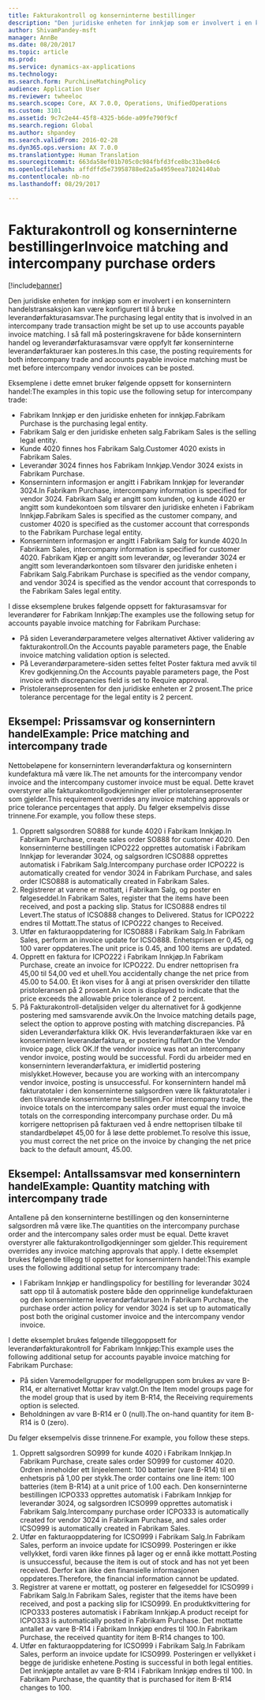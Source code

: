 ```yaml
---
title: Fakturakontroll og konserninterne bestillinger
description: "Den juridiske enheten for innkjøp som er involvert i en konsernintern handelstransaksjon kan være konfigurert til å bruke leverandørfakturasamsvar. I så fall må posteringskravene for både konsernintern handel og leverandørfakturasamsvar være oppfylt før konserninterne leverandørfakturaer kan posteres."
author: ShivamPandey-msft
manager: AnnBe
ms.date: 08/20/2017
ms.topic: article
ms.prod: 
ms.service: dynamics-ax-applications
ms.technology: 
ms.search.form: PurchLineMatchingPolicy
audience: Application User
ms.reviewer: twheeloc
ms.search.scope: Core, AX 7.0.0, Operations, UnifiedOperations
ms.custom: 3101
ms.assetid: 9c7c2e44-45f8-4325-b6de-a09fe790f9cf
ms.search.region: Global
ms.author: shpandey
ms.search.validFrom: 2016-02-28
ms.dyn365.ops.version: AX 7.0.0
ms.translationtype: Human Translation
ms.sourcegitcommit: 663da58ef01b705c0c984fbfd3fce8bc31be04c6
ms.openlocfilehash: affdffd5e73958788ed2a5a4959eea71024140ab
ms.contentlocale: nb-no
ms.lasthandoff: 08/29/2017

---
```


# <a name="invoice-matching-and-intercompany-purchase-orders"></a><span data-ttu-id="a9b34-104">Fakturakontroll og konserninterne bestillinger</span><span class="sxs-lookup"><span data-stu-id="a9b34-104">Invoice matching and intercompany purchase orders</span></span>

[!include[banner](../includes/banner.md)]


<span data-ttu-id="a9b34-105">Den juridiske enheten for innkjøp som er involvert i en konsernintern handelstransaksjon kan være konfigurert til å bruke leverandørfakturasamsvar.</span><span class="sxs-lookup"><span data-stu-id="a9b34-105">The purchasing legal entity that is involved in an intercompany trade transaction might be set up to use accounts payable invoice matching.</span></span> <span data-ttu-id="a9b34-106">I så fall må posteringskravene for både konsernintern handel og leverandørfakturasamsvar være oppfylt før konserninterne leverandørfakturaer kan posteres.</span><span class="sxs-lookup"><span data-stu-id="a9b34-106">In this case, the posting requirements for both intercompany trade and accounts payable invoice matching must be met before intercompany vendor invoices can be posted.</span></span>

<span data-ttu-id="a9b34-107">Eksemplene i dette emnet bruker følgende oppsett for konsernintern handel:</span><span class="sxs-lookup"><span data-stu-id="a9b34-107">The examples in this topic use the following setup for intercompany trade:</span></span>
-   <span data-ttu-id="a9b34-108">Fabrikam Innkjøp er den juridiske enheten for innkjøp.</span><span class="sxs-lookup"><span data-stu-id="a9b34-108">Fabrikam Purchase is the purchasing legal entity.</span></span>
-   <span data-ttu-id="a9b34-109">Fabrikam Salg er den juridiske enheten salg.</span><span class="sxs-lookup"><span data-stu-id="a9b34-109">Fabrikam Sales is the selling legal entity.</span></span>
-   <span data-ttu-id="a9b34-110">Kunde 4020 finnes hos Fabrikam Salg.</span><span class="sxs-lookup"><span data-stu-id="a9b34-110">Customer 4020 exists in Fabrikam Sales.</span></span>
-   <span data-ttu-id="a9b34-111">Leverandør 3024 finnes hos Fabrikam Innkjøp.</span><span class="sxs-lookup"><span data-stu-id="a9b34-111">Vendor 3024 exists in Fabrikam Purchase.</span></span>
-   <span data-ttu-id="a9b34-112">Konsernintern informasjon er angitt i Fabrikam Innkjøp for leverandør 3024.</span><span class="sxs-lookup"><span data-stu-id="a9b34-112">In Fabrikam Purchase, intercompany information is specified for vendor 3024.</span></span> <span data-ttu-id="a9b34-113">Fabrikam Salg er angitt som kunden, og kunde 4020 er angitt som kundekontoen som tilsvarer den juridiske enheten i Fabrikam Innkjøp.</span><span class="sxs-lookup"><span data-stu-id="a9b34-113">Fabrikam Sales is specified as the customer company, and customer 4020 is specified as the customer account that corresponds to the Fabrikam Purchase legal entity.</span></span>
-   <span data-ttu-id="a9b34-114">Konsernintern informasjon er angitt i Fabrikam Salg for kunde 4020.</span><span class="sxs-lookup"><span data-stu-id="a9b34-114">In Fabrikam Sales, intercompany information is specified for customer 4020.</span></span> <span data-ttu-id="a9b34-115">Fabrikam Kjøp er angitt som leverandør, og leverandør 3024 er angitt som leverandørkontoen som tilsvarer den juridiske enheten i Fabrikam Salg.</span><span class="sxs-lookup"><span data-stu-id="a9b34-115">Fabrikam Purchase is specified as the vendor company, and vendor 3024 is specified as the vendor account that corresponds to the Fabrikam Sales legal entity.</span></span>

<span data-ttu-id="a9b34-116">I disse eksemplene brukes følgende oppsett for fakturasamsvar for leverandører for Fabrikam Innkjøp:</span><span class="sxs-lookup"><span data-stu-id="a9b34-116">The examples use the following setup for accounts payable invoice matching for Fabrikam Purchase:</span></span>
-   <span data-ttu-id="a9b34-117">På siden Leverandørparametere velges alternativet Aktiver validering av fakturakontroll.</span><span class="sxs-lookup"><span data-stu-id="a9b34-117">On the Accounts payable parameters page, the Enable invoice matching validation option is selected.</span></span>
-   <span data-ttu-id="a9b34-118">På Leverandørparametere-siden settes feltet Poster faktura med avvik til Krev godkjenning.</span><span class="sxs-lookup"><span data-stu-id="a9b34-118">On the Accounts payable parameters page, the Post invoice with discrepancies field is set to Require approval.</span></span>
-   <span data-ttu-id="a9b34-119">Pristoleranseprosenten for den juridiske enheten er 2 prosent.</span><span class="sxs-lookup"><span data-stu-id="a9b34-119">The price tolerance percentage for the legal entity is 2 percent.</span></span>

## <a name="example-price-matching-and-intercompany-trade"></a><span data-ttu-id="a9b34-120"> Eksempel: Prissamsvar og konsernintern handel</span><span class="sxs-lookup"><span data-stu-id="a9b34-120">Example: Price matching and intercompany trade</span></span>
<span data-ttu-id="a9b34-121">Nettobeløpene for konsernintern leverandørfaktura og konsernintern kundefaktura må være lik.</span><span class="sxs-lookup"><span data-stu-id="a9b34-121">The net amounts for the intercompany vendor invoice and the intercompany customer invoice must be equal.</span></span> <span data-ttu-id="a9b34-122">Dette kravet overstyrer alle fakturakontrollgodkjenninger eller pristoleranseprosenter som gjelder.</span><span class="sxs-lookup"><span data-stu-id="a9b34-122">This requirement overrides any invoice matching approvals or price tolerance percentages that apply.</span></span> <span data-ttu-id="a9b34-123">Du følger eksempelvis disse trinnene.</span><span class="sxs-lookup"><span data-stu-id="a9b34-123">For example, you follow these steps.</span></span>
1.  <span data-ttu-id="a9b34-124">Opprett salgsordren SO888 for kunde 4020 i Fabrikam Innkjøp.</span><span class="sxs-lookup"><span data-stu-id="a9b34-124">In Fabrikam Purchase, create sales order SO888 for customer 4020.</span></span> <span data-ttu-id="a9b34-125">Den konserninterne bestillingen ICPO222 opprettes automatisk i Fabrikam Innkjøp for leverandør 3024, og salgsordren ICSO888 opprettes automatisk i Fabrikam Salg.</span><span class="sxs-lookup"><span data-stu-id="a9b34-125">Intercompany purchase order ICPO222 is automatically created for vendor 3024 in Fabrikam Purchase, and sales order ICSO888 is automatically created in Fabrikam Sales.</span></span>
2.  <span data-ttu-id="a9b34-126">Registrerer at varene er mottatt, i Fabrikam Salg, og poster en følgeseddel.</span><span class="sxs-lookup"><span data-stu-id="a9b34-126">In Fabrikam Sales, register that the items have been received, and post a packing slip.</span></span> <span data-ttu-id="a9b34-127">Status for ICSO888 endres til Levert.</span><span class="sxs-lookup"><span data-stu-id="a9b34-127">The status of ICSO888 changes to Delivered.</span></span> <span data-ttu-id="a9b34-128">Status for ICPO222 endres til Mottatt.</span><span class="sxs-lookup"><span data-stu-id="a9b34-128">The status of ICPO222 changes to Received.</span></span>
3.  <span data-ttu-id="a9b34-129">Utfør en fakturaoppdatering for ICSO888 i Fabrikam Salg.</span><span class="sxs-lookup"><span data-stu-id="a9b34-129">In Fabrikam Sales, perform an invoice update for ICSO888.</span></span> <span data-ttu-id="a9b34-130">Enhetsprisen er 0,45, og 100 varer oppdateres.</span><span class="sxs-lookup"><span data-stu-id="a9b34-130">The unit price is 0.45, and 100 items are updated.</span></span>
4.  <span data-ttu-id="a9b34-131">Opprett en faktura for ICPO222 i Fabrikam Innkjøp.</span><span class="sxs-lookup"><span data-stu-id="a9b34-131">In Fabrikam Purchase, create an invoice for ICPO222.</span></span> <span data-ttu-id="a9b34-132">Du endrer nettoprisen fra 45,00 til 54,00 ved et uhell.</span><span class="sxs-lookup"><span data-stu-id="a9b34-132">You accidentally change the net price from 45.00 to 54.00.</span></span> <span data-ttu-id="a9b34-133">Et ikon vises for å angi at prisen overskrider den tillatte pristoleransen på 2 prosent.</span><span class="sxs-lookup"><span data-stu-id="a9b34-133">An icon is displayed to indicate that the price exceeds the allowable price tolerance of 2 percent.</span></span>
5.  <span data-ttu-id="a9b34-134">På Fakturakontroll-detaljsiden velger du alternativet for å godkjenne postering med samsvarende avvik.</span><span class="sxs-lookup"><span data-stu-id="a9b34-134">On the Invoice matching details page, select the option to approve posting with matching discrepancies.</span></span> <span data-ttu-id="a9b34-135">På siden Leverandørfaktura klikk OK. Hvis leverandørfakturaen ikke var en konsernintern leverandørfaktura, er postering fullført.</span><span class="sxs-lookup"><span data-stu-id="a9b34-135">On the Vendor invoice page, click OK.If the vendor invoice was not an intercompany vendor invoice, posting would be successful.</span></span> <span data-ttu-id="a9b34-136">Fordi du arbeider med en konsernintern leverandørfaktura, er imidlertid postering mislykket.</span><span class="sxs-lookup"><span data-stu-id="a9b34-136">However, because you are working with an intercompany vendor invoice, posting is unsuccessful.</span></span> <span data-ttu-id="a9b34-137">For konsernintern handel må fakturatotaler i den konserninterne salgsordren være lik fakturatotaler i den tilsvarende konserninterne bestillingen.</span><span class="sxs-lookup"><span data-stu-id="a9b34-137">For intercompany trade, the invoice totals on the intercompany sales order must equal the invoice totals on the corresponding intercompany purchase order.</span></span> <span data-ttu-id="a9b34-138">Du må korrigere nettoprisen på fakturaen ved å endre nettoprisen tilbake til standardbeløpet 45,00 for å løse dette problemet.</span><span class="sxs-lookup"><span data-stu-id="a9b34-138">To resolve this issue, you must correct the net price on the invoice by changing the net price back to the default amount, 45.00.</span></span>

## <a name="example-quantity-matching-with-intercompany-trade"></a><span data-ttu-id="a9b34-139"> Eksempel: Antallssamsvar med konsernintern handel</span><span class="sxs-lookup"><span data-stu-id="a9b34-139">Example: Quantity matching with intercompany trade</span></span>
<span data-ttu-id="a9b34-140">Antallene på den konserninterne bestillingen og den konserninterne salgsordren må være like.</span><span class="sxs-lookup"><span data-stu-id="a9b34-140">The quantities on the intercompany purchase order and the intercompany sales order must be equal.</span></span> <span data-ttu-id="a9b34-141">Dette kravet overstyrer alle fakturakontrollgodkjenninger som gjelder.</span><span class="sxs-lookup"><span data-stu-id="a9b34-141">This requirement overrides any invoice matching approvals that apply.</span></span> <span data-ttu-id="a9b34-142">I dette eksemplet brukes følgende tillegg til oppsettet for konsernintern handel:</span><span class="sxs-lookup"><span data-stu-id="a9b34-142">This example uses the following additional setup for intercompany trade:</span></span>
-   <span data-ttu-id="a9b34-143">I Fabrikam Innkjøp er handlingspolicy for bestilling for leverandør 3024 satt opp til å automatisk postere både den opprinnelige kundefakturaen og den konserninterne leverandørfakturaen.</span><span class="sxs-lookup"><span data-stu-id="a9b34-143">In Fabrikam Purchase, the purchase order action policy for vendor 3024 is set up to automatically post both the original customer invoice and the intercompany vendor invoice.</span></span>

<span data-ttu-id="a9b34-144">I dette eksemplet brukes følgende tilleggoppsett for leverandørfakturakontroll for Fabrikam Innkjøp:</span><span class="sxs-lookup"><span data-stu-id="a9b34-144">This example uses the following additional setup for accounts payable invoice matching for Fabrikam Purchase:</span></span>
-   <span data-ttu-id="a9b34-145">På siden Varemodellgrupper for modellgruppen som brukes av vare B-R14, er alternativet Mottar krav valgt.</span><span class="sxs-lookup"><span data-stu-id="a9b34-145">On the Item model groups page for the model group that is used by item B-R14, the Receiving requirements option is selected.</span></span>
-   <span data-ttu-id="a9b34-146">Beholdningen av vare B-R14 er 0 (null).</span><span class="sxs-lookup"><span data-stu-id="a9b34-146">The on-hand quantity for item B-R14 is 0 (zero).</span></span>

<span data-ttu-id="a9b34-147">Du følger eksempelvis disse trinnene.</span><span class="sxs-lookup"><span data-stu-id="a9b34-147">For example, you follow these steps.</span></span>
1.  <span data-ttu-id="a9b34-148">Opprett salgsordren SO999 for kunde 4020 i Fabrikam Innkjøp.</span><span class="sxs-lookup"><span data-stu-id="a9b34-148">In Fabrikam Purchase, create sales order SO999 for customer 4020.</span></span> <span data-ttu-id="a9b34-149">Ordren inneholder ett linjeelement: 100 batterier (vare B-R14) til en enhetspris på 1,00 per stykk.</span><span class="sxs-lookup"><span data-stu-id="a9b34-149">The order contains one line item: 100 batteries (item B-R14) at a unit price of 1.00 each.</span></span> <span data-ttu-id="a9b34-150">Den konserninterne bestillingen ICPO333 opprettes automatisk i Fabrikam Innkjøp for leverandør 3024, og salgsordren ICSO999 opprettes automatisk i Fabrikam Salg.</span><span class="sxs-lookup"><span data-stu-id="a9b34-150">Intercompany purchase order ICPO333 is automatically created for vendor 3024 in Fabrikam Purchase, and sales order ICSO999 is automatically created in Fabrikam Sales.</span></span>
2.  <span data-ttu-id="a9b34-151">Utfør en fakturaoppdatering for ICSO999 i Fabrikam Salg.</span><span class="sxs-lookup"><span data-stu-id="a9b34-151">In Fabrikam Sales, perform an invoice update for ICSO999.</span></span> <span data-ttu-id="a9b34-152">Posteringen er ikke vellykket, fordi varen ikke finnes på lager og er ennå ikke mottatt.</span><span class="sxs-lookup"><span data-stu-id="a9b34-152">Posting is unsuccessful, because the item is out of stock and has not yet been received.</span></span> <span data-ttu-id="a9b34-153">Derfor kan ikke den finansielle informasjonen oppdateres.</span><span class="sxs-lookup"><span data-stu-id="a9b34-153">Therefore, the financial information cannot be updated.</span></span>
3.  <span data-ttu-id="a9b34-154">Registrer at varene er mottatt, og posterer en følgeseddel for ICSO999 i Fabrikam Salg.</span><span class="sxs-lookup"><span data-stu-id="a9b34-154">In Fabrikam Sales, register that the items have been received, and post a packing slip for ICSO999.</span></span> <span data-ttu-id="a9b34-155">En produktkvittering for ICPO333 posteres automatisk i Fabrikam Innkjøp.</span><span class="sxs-lookup"><span data-stu-id="a9b34-155">A product receipt for ICPO333 is automatically posted in Fabrikam Purchase.</span></span> <span data-ttu-id="a9b34-156">Det mottatte antallet av vare B-R14 i Fabrikam Innkjøp endres til 100.</span><span class="sxs-lookup"><span data-stu-id="a9b34-156">In Fabrikam Purchase, the received quantity for item B-R14 changes to 100.</span></span>
4.  <span data-ttu-id="a9b34-157">Utfør en fakturaoppdatering for ICSO999 i Fabrikam Salg.</span><span class="sxs-lookup"><span data-stu-id="a9b34-157">In Fabrikam Sales, perform an invoice update for ICSO999.</span></span> <span data-ttu-id="a9b34-158">Posteringen er vellykket i begge de juridiske enhetene.</span><span class="sxs-lookup"><span data-stu-id="a9b34-158">Posting is successful in both legal entities.</span></span> <span data-ttu-id="a9b34-159">Det innkjøpte antallet av vare B-R14 i Fabrikam Innkjøp endres til 100. </span><span class="sxs-lookup"><span data-stu-id="a9b34-159">In Fabrikam Purchase, the quantity that is purchased for item B-R14 changes to 100.</span></span>






